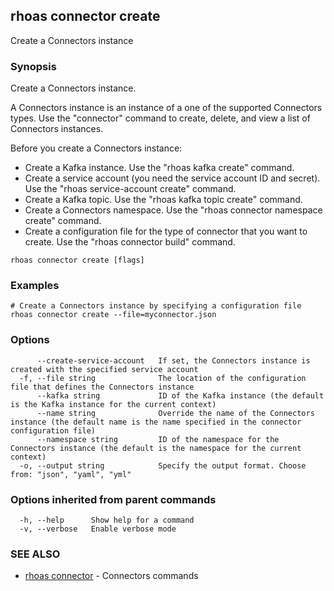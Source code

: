 ## rhoas connector create

Create a Connectors instance

### Synopsis

Create a Connectors instance. 

A Connectors instance is an instance of a one of the supported Connectors types.
Use the "connector" command to create, delete, and view a list of Connectors instances.

Before you create a Connectors instance:
- Create a Kafka instance. Use the "rhoas kafka create" command.
- Create a service account (you need the service account ID and secret). Use the "rhoas service-account create" command.
- Create a Kafka topic. Use the "rhoas kafka topic create" command.
- Create a Connectors namespace. Use the "rhoas connector namespace create" command.
- Create a configuration file for the type of connector that you want to create. Use the "rhoas connector build" command. 


```
rhoas connector create [flags]
```

### Examples

```
# Create a Connectors instance by specifying a configuration file
rhoas connector create --file=myconnector.json

```

### Options

```
      --create-service-account   If set, the Connectors instance is created with the specified service account
  -f, --file string              The location of the configuration file that defines the Connectors instance
      --kafka string             ID of the Kafka instance (the default is the Kafka instance for the current context)
      --name string              Override the name of the Connectors instance (the default name is the name specified in the connector configuration file)
      --namespace string         ID of the namespace for the Connectors instance (the default is the namespace for the current context)
  -o, --output string            Specify the output format. Choose from: "json", "yaml", "yml"
```

### Options inherited from parent commands

```
  -h, --help      Show help for a command
  -v, --verbose   Enable verbose mode
```

### SEE ALSO

* [rhoas connector](rhoas_connector.md)	 - Connectors commands

